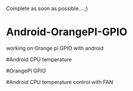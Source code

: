 
Complete as soon as possible... ;)

# Android-OrangePI-GPIO
working on Orange pi GPIO with android

#Android CPU temperature

#OrangePI GPIO


#Android CPU temperature control with FAN
